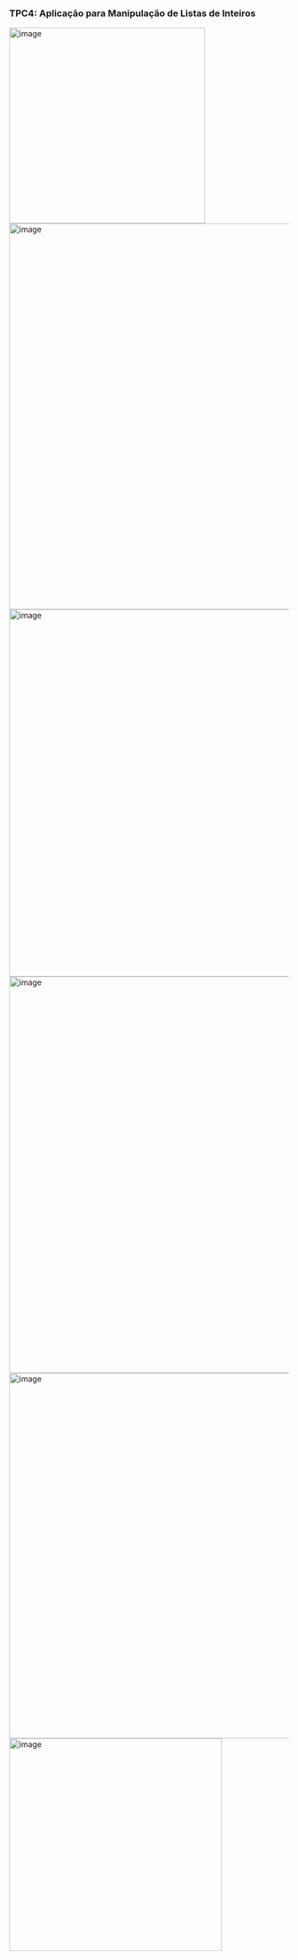 ### TPC4: Aplicação para Manipulação de Listas de Inteiros
<img width="353" alt="image" src="https://github.com/user-attachments/assets/db1e6546-5115-4a89-865c-ff2ed71e204e">
<img width="696" alt="image" src="https://github.com/user-attachments/assets/00081abe-d992-414c-b440-541f977401c7">
<img width="662" alt="image" src="https://github.com/user-attachments/assets/c623e96e-a018-4eeb-bfcb-1944cbe73dd1">
<img width="715" alt="image" src="https://github.com/user-attachments/assets/cbf125cd-6ec4-4f05-9d66-e889ed412fd1">
<img width="659" alt="image" src="https://github.com/user-attachments/assets/7b5c0d31-023b-4e58-9329-540e2352f7c0">
<img width="383" alt="image" src="https://github.com/user-attachments/assets/f10db4b9-3a5d-4bae-8542-f084c136b6b4">
